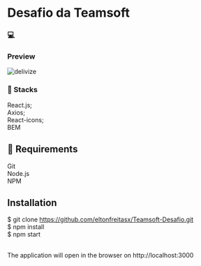 # Desafio da Teamsoft

### 💻 

### Preview
![delivize](https://user-images.githubusercontent.com/76684471/167331490-1b66a8e3-02cc-42f1-b414-00af5f2fa653.png)

### 🧬 Stacks 
React.js;<br/>
Axios;<br/>
React-icons;<br/>
BEM<br/>


## 🧲 Requirements 
Git<br/>
Node.js <br/>
NPM

## Installation

$ git clone https://github.com/eltonfreitasx/Teamsoft-Desafio.git<br/>
$ npm install<br/>
$ npm start<br/><br/>

The application will open in the browser on http://localhost:3000

